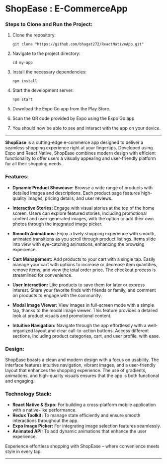  
# ShopEase : E-CommerceApp

### Steps to Clone and Run the Project:

1. Clone the repository:
   ```terminal
   git clone "https://github.com/bhagat272/ReactNativeApp.git"
   ```

2. Navigate to the project directory:
   ```terminal
   cd my-app
   ```

3. Install the necessary dependencies:
   ```terminal
   npm install
   ```

4. Start the development server:
   ```terminal
   npm start
   ```

5. Download the Expo Go app from the Play Store.

6. Scan the QR code provided by Expo using the Expo Go app.

7. You should now be able to see and interact with the app on your device.

---  

**ShopEase** is a cutting-edge e-commerce app designed to deliver a seamless shopping experience right at your fingertips. Developed using Expo and React Native, ShopEase combines modern design with efficient functionality to offer users a visually appealing and user-friendly platform for all their shopping needs.

### **Features:**

- **Dynamic Product Showcase:** Browse a wide range of products with detailed images and descriptions. Each product page features high-quality images, pricing details, and user reviews.

- **Interactive Stories:** Engage with visual stories at the top of the home screen. Users can explore featured stories, including promotional content and user-generated images, with the option to add their own photos through the integrated image picker.

- **Smooth Animations:** Enjoy a lively shopping experience with smooth, animated transitions as you scroll through product listings. Items slide into view with eye-catching animations, enhancing the browsing experience.

- **Cart Management:** Add products to your cart with a single tap. Easily manage your cart with options to increase or decrease item quantities, remove items, and view the total order price. The checkout process is streamlined for convenience.

- **User Interaction:** Like products to save them for later or express interest. Share your favorite finds with friends or family, and comment on products to engage with the community.

- **Modal Image Viewer:** View images in full-screen mode with a simple tap, thanks to the modal image viewer. This feature provides a detailed look at product visuals and promotional content.

- **Intuitive Navigation:** Navigate through the app effortlessly with a well-organized layout and clear call-to-action buttons. Access different sections, including product categories, cart, and user profile, with ease.

### **Design:**

ShopEase boasts a clean and modern design with a focus on usability. The interface features intuitive navigation, vibrant images, and a user-friendly layout that enhances the shopping experience. The use of gradients, animations, and high-quality visuals ensures that the app is both functional and engaging.

### **Technology Stack:**

- **React Native & Expo:** For building a cross-platform mobile application with a native-like performance.
- **Redux Toolkit:** To manage state efficiently and ensure smooth interactions throughout the app.
- **Expo Image Picker:** For integrating image selection features seamlessly.
- **Animated API:** To add dynamic animations that enhance the user experience.

Experience effortless shopping with ShopEase – where convenience meets style in every tap.

---
